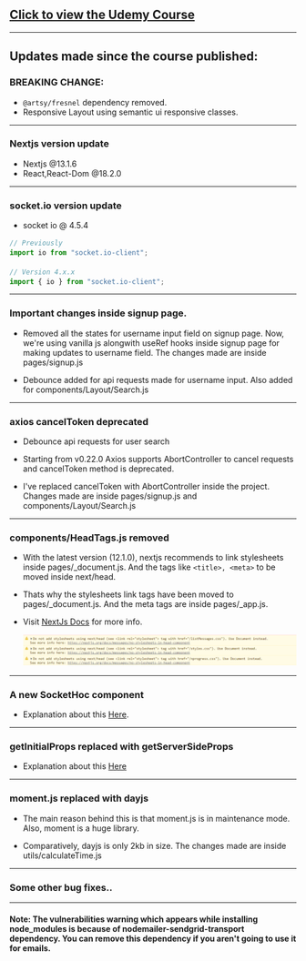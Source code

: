 ## [Click to view the Udemy Course](https://www.udemy.com/course/mernstack-nextjs-withsocketio/?referralCode=A31CAC3FD91000489D0A)

---

## Updates made since the course published:

### BREAKING CHANGE:

- `@artsy/fresnel` dependency removed.
- Responsive Layout using semantic ui responsive classes.

---

### Nextjs version update

- Nextjs @13.1.6
- React,React-Dom @18.2.0

---

### socket.io version update

- socket io @ 4.5.4

```javascript
// Previously
import io from "socket.io-client";

// Version 4.x.x
import { io } from "socket.io-client";
```

---

### Important changes inside signup page.

- Removed all the states for username input field on signup page. Now, we're using vanilla js alongwith useRef hooks inside signup page for making updates to username field. The changes made are inside pages/signup.js

- Debounce added for api requests made for username input. Also added for components/Layout/Search.js

---

### axios cancelToken deprecated

- Debounce api requests for user search

- Starting from v0.22.0 Axios supports AbortController to cancel requests and cancelToken method is deprecated.

- I've replaced cancelToken with AbortController inside the project. Changes made are inside pages/signup.js and components/Layout/Search.js

---

### components/HeadTags.js removed

- With the latest version (12.1.0), nextjs recommends to link stylesheets inside pages/\_document.js. And the tags like `<title>, <meta>` to be moved inside next/head.

- Thats why the stylesheets link tags have been moved to pages/\_document.js. And the meta tags are inside pages/\_app.js.

- Visit [NextJs Docs](https://nextjs.org/docs/messages/no-stylesheets-in-head-component) for more info.

  <img src='https://raw.githubusercontent.com/inderrr/imagesForRepos/main/Screenshot%202022-02-26%20221457.png' />

---

### A new SocketHoc component

- Explanation about this [Here](https://www.udemy.com/course/mernstack-nextjs-withsocketio/learn/#questions/15297138/).

---

### getInitialProps replaced with getServerSideProps

- Explanation about this [Here](https://www.udemy.com/course/mernstack-nextjs-withsocketio/learn/lecture/28229950#overview)

---

### moment.js replaced with dayjs

- The main reason behind this is that moment.js is in maintenance mode. Also, moment is a huge library.

- Comparatively, dayjs is only 2kb in size. The changes made are inside utils/calculateTime.js

---

### Some other bug fixes..

---

#### Note: The vulnerabilities warning which appears while installing node_modules is because of nodemailer-sendgrid-transport dependency. You can remove this dependency if you aren't going to use it for emails.
